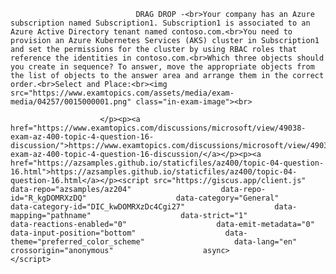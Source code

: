 <p class="card-text">
							
								DRAG DROP -<br>Your company has an Azure subscription named Subscription1. Subscription1 is associated to an Azure Active Directory tenant named contoso.com.<br>You need to provision an Azure Kubernetes Services (AKS) cluster in Subscription1 and set the permissions for the cluster by using RBAC roles that reference the identities in contoso.com.<br>Which three objects should you create in sequence? To answer, move the appropriate objects from the list of objects to the answer area and arrange them in the correct order.<br>Select and Place:<br><img src="https://www.examtopics.com/assets/media/exam-media/04257/0015000001.png" class="in-exam-image"><br>
							
						</p><p><a href="https://www.examtopics.com/discussions/microsoft/view/49038-exam-az-400-topic-4-question-16-discussion/">https://www.examtopics.com/discussions/microsoft/view/49038-exam-az-400-topic-4-question-16-discussion/</a></p><p><a href="https://azsamples.github.io/staticfiles/az400/topic-04-question-16.html">https://azsamples.github.io/staticfiles/az400/topic-04-question-16.html</a></p><script src="https://giscus.app/client.js"                    data-repo="azsamples/az204"                    data-repo-id="R_kgDOMRXzDQ"                    data-category="General"                    data-category-id="DIC_kwDOMRXzDc4Cgi27"                    data-mapping="pathname"                    data-strict="1"                    data-reactions-enabled="0"                    data-emit-metadata="0"                    data-input-position="bottom"                    data-theme="preferred_color_scheme"                    data-lang="en"                    crossorigin="anonymous"                    async>                    </script>